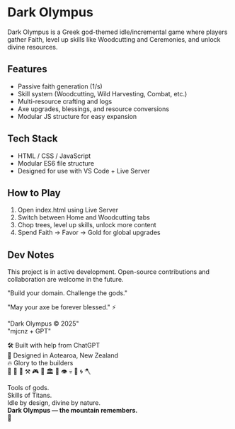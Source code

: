 # Dark Olympus

Dark Olympus is a Greek god-themed idle/incremental game where players gather Faith, level up skills like Woodcutting and Ceremonies, and unlock divine resources.

## Features

- Passive faith generation (1/s)
- Skill system (Woodcutting, Wild Harvesting, Combat, etc.)
- Multi-resource crafting and logs
- Axe upgrades, blessings, and resource conversions
- Modular JS structure for easy expansion

## Tech Stack

- HTML / CSS / JavaScript
- Modular ES6 file structure
- Designed for use with VS Code + Live Server

## How to Play

1. Open index.html using Live Server
2. Switch between Home and Woodcutting tabs
3. Chop trees, level up skills, unlock more content
4. Spend Faith → Favor → Gold for global upgrades

## Dev Notes

This project is in active development. Open-source contributions and collaboration are welcome in the future.

"Build your domain. Challenge the gods."

"May your axe be forever blessed." ⚡

"Dark Olympus © 2025"  
"mjcnz + GPT"

🛠 Built with help from ChatGPT  
🧠 Designed in Aotearoa, New Zealand  
🔥 Glory to the builders  
🗿 🍇 🌿 ⚒️ 🎮 🌌 🏛️ 🧙 👁️ 💀 📜 🌀 🪓

Tools of gods.  
Skills of Titans.  
Idle by design, divine by nature.  
**Dark Olympus — the mountain remembers.**  
🧠

